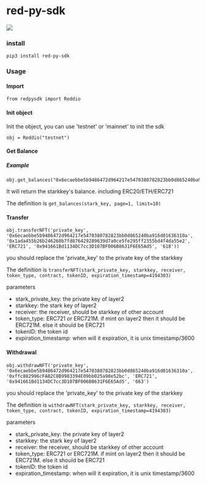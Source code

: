 # red-py-sdk

![](https://img.shields.io/pypi/pyversions/Django.svg)


### install

```
pip3 install red-py-sdk
```

### Usage

#### Import

```
from redpysdk import Reddio
```

#### Init object
Init the object, you can use 'testnet' or 'mainnet' to init the sdk
```
obj = Reddio("testnet")
```

#### Get Balance

##### Example

```
obj.get_balances("0x6ecaebbe5b9486472d964217e5470380782823bb0d865240ba916d01636310a")
```

It will return the starkkey's balance. including ERC20/ETH/ERC721

The definition is `get_balances(stark_key, page=1, limit=10)`

#### Transfer
```obj.transferNFT('private_key', '0x6ecaebbe5b9486472d964217e5470380782823bb0d865240ba916d01636310a', '0x1ada455b26b246260b7fd876429289639d7a0ce5fe295ff2355bd4f4da55e2', 'ERC721', '0x941661Bd1134DC7cc3D107BF006B8631F6E65Ad5', '618'))```

you should replace the 'private_key' to the private key of the starkkey

The definition is ```transferNFT(stark_private_key, starkkey, receiver, token_type, contract, tokenID, expiration_timestamp=4194303)```

parameters
- stark_private_key: the private key of layer2
- starkkey: the stark key of layer2
- receiver: the receiver, should be starkkey of other account
- token_type: ERC721 or ERC721M. if mint on layer2 then it should be ERC721M. else it should be ERC721
- tokenID: the token id
- expiration_timestamp: when will it expiration, it is unix timestamp/3600


#### Withdrawal
```obj.withdrawNFT('private_key', '0x6ecaebbe5b9486472d964217e5470380782823bb0d865240ba916d01636310a', '0xffc882996cFAB2C8B9983394E09bb025a98e52bc', 'ERC721', '0x941661Bd1134DC7cc3D107BF006B8631F6E65Ad5', '663')```


you should replace the 'private_key' to the private key of the starkkey

The definition is  ```withdrawNFT(stark_private_key, starkkey, receiver, token_type, contract, tokenID, expiration_timestamp=4194303)```

parameters
- stark_private_key: the private key of layer2
- starkkey: the stark key of layer2
- receiver: the receiver, should be starkkey of other account
- token_type: ERC721 or ERC721M. if mint on layer2 then it should be ERC721M. else it should be ERC721
- tokenID: the token id
- expiration_timestamp: when will it expiration, it is unix timestamp/3600





